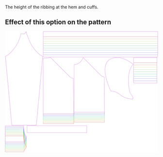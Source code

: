 The height of the ribbing at the hem and cuffs.

## Effect of this option on the pattern

![This image shows the effect of this option by superimposing several variants that have a different value for this option](hugo_ribbingheight_sample.svg "Effect of this option on the pattern")
